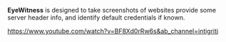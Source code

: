 **EyeWitness** is designed to take screenshots of websites provide some server header info, and identify default credentials if known.

https://www.youtube.com/watch?v=BF8Xd0rRw6s&ab_channel=intigriti
